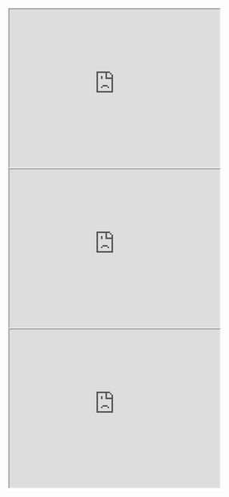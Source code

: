<html>
  <head>
    <title>Developing Frontend and Backend</title>
      <link rel="stylesheet" type="text/css" href="video.css">
  </head>
  <body>
  
<div style="text-align:center;">
<iframe width="420" height="315"
src="https://www.youtube.com/embed/6ERn9Ut6kq8">
</iframe></div>
  
<div style="text-align:center;">
<iframe width="420" height="315"
src="https://www.youtube.com/embed/8YngndV8LcE">
</iframe></div>

<div style="text-align:center;">
<iframe width="420" height="315"
src="https://www.youtube.com/embed/01l3qCNKCk4">
</iframe></div>

  </body>
</html>

